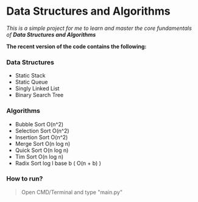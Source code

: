 # Data Structures and Algorithms

_This is a simple project for me to learn and master the core fundamentals of **Data Structures and Algorithms**_

**The recent version of the code contains the following:**

### Data Structures
 - Static Stack
 - Static Queue
 - Singly Linked List
 - Binary Search Tree
 
### Algorithms
 - Bubble Sort O(n^2)
 - Selection Sort O(n^2)
 - Insertion Sort O(n^2)
 - Merge Sort O(n log n)
 - Quick Sort O(n log n)
 - Tim Sort O(n log n)
 - Radix Sort log l base b ( O(n + b) )

### How to run?
> Open CMD/Terminal and type "main.py"


